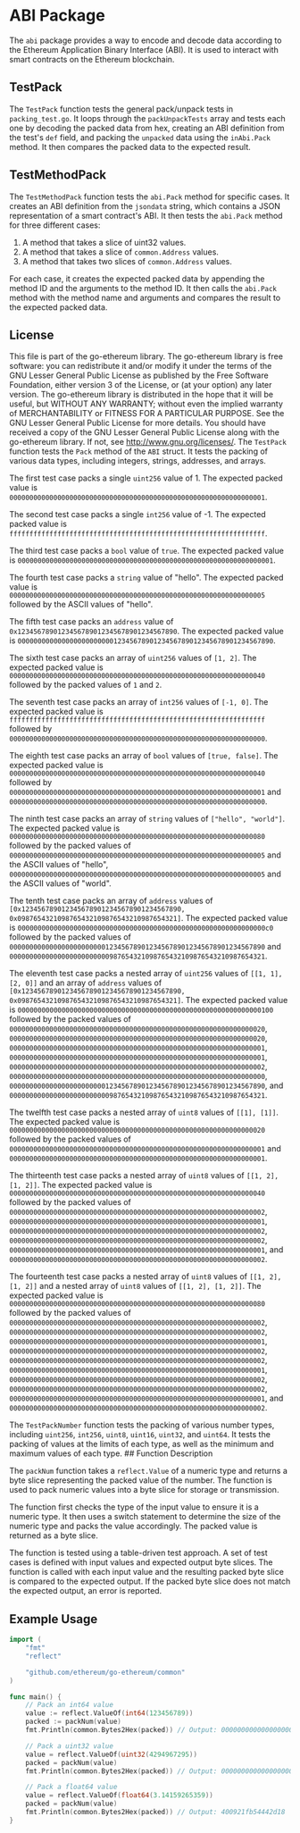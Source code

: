 # ABI Package

The `abi` package provides a way to encode and decode data according to the Ethereum Application Binary Interface (ABI). It is used to interact with smart contracts on the Ethereum blockchain.

## TestPack

The `TestPack` function tests the general pack/unpack tests in `packing_test.go`. It loops through the `packUnpackTests` array and tests each one by decoding the packed data from hex, creating an ABI definition from the test's `def` field, and packing the `unpacked` data using the `inAbi.Pack` method. It then compares the packed data to the expected result.

## TestMethodPack

The `TestMethodPack` function tests the `abi.Pack` method for specific cases. It creates an ABI definition from the `jsondata` string, which contains a JSON representation of a smart contract's ABI. It then tests the `abi.Pack` method for three different cases: 

1. A method that takes a slice of uint32 values.
2. A method that takes a slice of `common.Address` values.
3. A method that takes two slices of `common.Address` values.

For each case, it creates the expected packed data by appending the method ID and the arguments to the method ID. It then calls the `abi.Pack` method with the method name and arguments and compares the result to the expected packed data.

## License

This file is part of the go-ethereum library. The go-ethereum library is free software: you can redistribute it and/or modify it under the terms of the GNU Lesser General Public License as published by the Free Software Foundation, either version 3 of the License, or (at your option) any later version. The go-ethereum library is distributed in the hope that it will be useful, but WITHOUT ANY WARRANTY; without even the implied warranty of MERCHANTABILITY or FITNESS FOR A PARTICULAR PURPOSE. See the GNU Lesser General Public License for more details. You should have received a copy of the GNU Lesser General Public License along with the go-ethereum library. If not, see <http://www.gnu.org/licenses/>. The `TestPack` function tests the `Pack` method of the `ABI` struct. It tests the packing of various data types, including integers, strings, addresses, and arrays. 

The first test case packs a single `uint256` value of 1. The expected packed value is `0000000000000000000000000000000000000000000000000000000000000001`.

The second test case packs a single `int256` value of -1. The expected packed value is `ffffffffffffffffffffffffffffffffffffffffffffffffffffffffffffffff`.

The third test case packs a `bool` value of `true`. The expected packed value is `0000000000000000000000000000000000000000000000000000000000000001`.

The fourth test case packs a `string` value of "hello". The expected packed value is `0000000000000000000000000000000000000000000000000000000000000005` followed by the ASCII values of "hello".

The fifth test case packs an `address` value of `0x1234567890123456789012345678901234567890`. The expected packed value is `0000000000000000000000001234567890123456789012345678901234567890`.

The sixth test case packs an array of `uint256` values of `[1, 2]`. The expected packed value is `0000000000000000000000000000000000000000000000000000000000000040` followed by the packed values of `1` and `2`.

The seventh test case packs an array of `int256` values of `[-1, 0]`. The expected packed value is `ffffffffffffffffffffffffffffffffffffffffffffffffffffffffffffffff` followed by `0000000000000000000000000000000000000000000000000000000000000000`.

The eighth test case packs an array of `bool` values of `[true, false]`. The expected packed value is `0000000000000000000000000000000000000000000000000000000000000040` followed by `0000000000000000000000000000000000000000000000000000000000000001` and `0000000000000000000000000000000000000000000000000000000000000000`.

The ninth test case packs an array of `string` values of `["hello", "world"]`. The expected packed value is `0000000000000000000000000000000000000000000000000000000000000080` followed by the packed values of `0000000000000000000000000000000000000000000000000000000000000005` and the ASCII values of "hello", `0000000000000000000000000000000000000000000000000000000000000005` and the ASCII values of "world".

The tenth test case packs an array of `address` values of `[0x1234567890123456789012345678901234567890, 0x0987654321098765432109876543210987654321]`. The expected packed value is `00000000000000000000000000000000000000000000000000000000000000c0` followed by the packed values of `0000000000000000000000001234567890123456789012345678901234567890` and `0000000000000000000000000987654321098765432109876543210987654321`.

The eleventh test case packs a nested array of `uint256` values of `[[1, 1], [2, 0]]` and an array of `address` values of `[0x1234567890123456789012345678901234567890, 0x0987654321098765432109876543210987654321]`. The expected packed value is `0000000000000000000000000000000000000000000000000000000000000100` followed by the packed values of `0000000000000000000000000000000000000000000000000000000000000020`, `0000000000000000000000000000000000000000000000000000000000000020`, `0000000000000000000000000000000000000000000000000000000000000001`, `0000000000000000000000000000000000000000000000000000000000000001`, `0000000000000000000000000000000000000000000000000000000000000002`, `0000000000000000000000000000000000000000000000000000000000000000`, `0000000000000000000000001234567890123456789012345678901234567890`, and `0000000000000000000000000987654321098765432109876543210987654321`.

The twelfth test case packs a nested array of `uint8` values of `[[1], [1]]`. The expected packed value is `0000000000000000000000000000000000000000000000000000000000000020` followed by the packed values of `0000000000000000000000000000000000000000000000000000000000000001` and `0000000000000000000000000000000000000000000000000000000000000001`.

The thirteenth test case packs a nested array of `uint8` values of `[[1, 2], [1, 2]]`. The expected packed value is `0000000000000000000000000000000000000000000000000000000000000040` followed by the packed values of `0000000000000000000000000000000000000000000000000000000000000002`, `0000000000000000000000000000000000000000000000000000000000000001`, `0000000000000000000000000000000000000000000000000000000000000002`, `0000000000000000000000000000000000000000000000000000000000000002`, `0000000000000000000000000000000000000000000000000000000000000001`, and `0000000000000000000000000000000000000000000000000000000000000002`.

The fourteenth test case packs a nested array of `uint8` values of `[[1, 2], [1, 2]]` and a nested array of `uint8` values of `[[1, 2], [1, 2]]`. The expected packed value is `0000000000000000000000000000000000000000000000000000000000000080` followed by the packed values of `0000000000000000000000000000000000000000000000000000000000000002`, `0000000000000000000000000000000000000000000000000000000000000002`, `0000000000000000000000000000000000000000000000000000000000000001`, `0000000000000000000000000000000000000000000000000000000000000002`, `0000000000000000000000000000000000000000000000000000000000000002`, `0000000000000000000000000000000000000000000000000000000000000001`, `0000000000000000000000000000000000000000000000000000000000000002`, `0000000000000000000000000000000000000000000000000000000000000002`, `0000000000000000000000000000000000000000000000000000000000000001`, and `0000000000000000000000000000000000000000000000000000000000000002`.

The `TestPackNumber` function tests the packing of various number types, including `uint256`, `int256`, `uint8`, `uint16`, `uint32`, and `uint64`. It tests the packing of values at the limits of each type, as well as the minimum and maximum values of each type. ## Function Description

The `packNum` function takes a `reflect.Value` of a numeric type and returns a byte slice representing the packed value of the number. The function is used to pack numeric values into a byte slice for storage or transmission.

The function first checks the type of the input value to ensure it is a numeric type. It then uses a switch statement to determine the size of the numeric type and packs the value accordingly. The packed value is returned as a byte slice.

The function is tested using a table-driven test approach. A set of test cases is defined with input values and expected output byte slices. The function is called with each input value and the resulting packed byte slice is compared to the expected output. If the packed byte slice does not match the expected output, an error is reported.

## Example Usage

```go
import (
	"fmt"
	"reflect"

	"github.com/ethereum/go-ethereum/common"
)

func main() {
	// Pack an int64 value
	value := reflect.ValueOf(int64(123456789))
	packed := packNum(value)
	fmt.Println(common.Bytes2Hex(packed)) // Output: 00000000000000000000000000000000000000000000000000000000075bcd15

	// Pack a uint32 value
	value = reflect.ValueOf(uint32(4294967295))
	packed = packNum(value)
	fmt.Println(common.Bytes2Hex(packed)) // Output: 000000000000000000000000ffffffff

	// Pack a float64 value
	value = reflect.ValueOf(float64(3.14159265359))
	packed = packNum(value)
	fmt.Println(common.Bytes2Hex(packed)) // Output: 400921fb54442d18
}
```